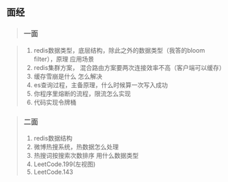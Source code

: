 ## 面经

> ### 一面

> 1. redis数据类型，底层结构，除此之外的数据类型（我答的bloom filter），原理 应用场景
> 2. 	redis集群方案， 混合路由方案要两次连接效率不高（客户端可以缓存）
> 3. 	缓存雪崩是什么 怎么解决
> 4. 	es查询过程，主备原理，什么时候算一次写入成功
> 5. 	你程序里熔断的流程，限流怎么实现
> 6. 	代码实现令牌桶

> ### 二面
> 1.	redis数据结构
> 2.	微博热搜系统，热数据怎么处理
> 3.	热搜词按搜索次数排序 用什么数据类型
> 4.	LeetCode.199(左视图)
> 5.	LeetCode.143

